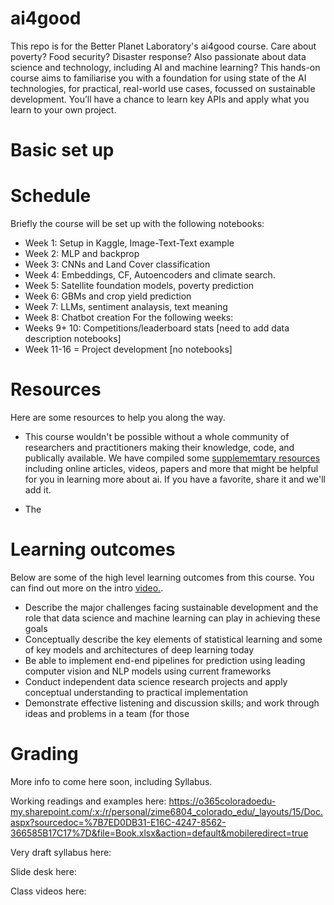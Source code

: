 # ai4good
This repo is for the Better Planet Laboratory's ai4good course. Care about poverty? Food security? Disaster response? Also passionate about data science and technology, including AI and machine learning? This hands-on course aims to familiarise you with a foundation for using state of the AI technologies, for practical, real-world use cases, focussed on sustainable development. You’ll have a chance to learn key APIs and apply what you learn to your own project. 

# Basic set up

# Schedule 

Briefly the course will be set up with the following notebooks:

- Week 1: Setup in Kaggle, Image-Text-Text example
- Week 2: MLP and backprop
- Week 3: CNNs and Land Cover classification 
- Week 4: Embeddings, CF, Autoencoders and climate search.
- Week 5: Satellite foundation models, poverty prediction
- Week 6: GBMs and crop yield prediction
- Week 7: LLMs, sentiment analaysis, text meaning
- Week 8: Chatbot creation
For the following weeks:
- Weeks 9+ 10: Competitions/leaderboard stats [need to add data description notebooks]
- Week 11-16 = Project development [no notebooks]


# Resources

Here are some resources to help you along the way.

- This course wouldn't be possible without a whole community of researchers and practitioners making their knowledge, code, and publically available. We have compiled some [supplememtary resources](https://o365coloradoedu-my.sharepoint.com/:x:/g/personal/zime6804_colorado_edu/ETHb0H5s4UdChWI2ZYWxfBcBqF3-ef80OwMkhq4wtqeiQQ?e=vaUIgt) including online articles, videos, papers and more that might be helpful for you in learning more about ai. If you have a favorite, share it and we'll add it.
  
- The 

# Learning outcomes

Below are some of the high level learning outcomes from this course. You can find out more on the intro [video.](https://o365coloradoedu-my.sharepoint.com/:v:/g/personal/zime6804_colorado_edu/EYjw_-sL6tpIkAlxGVEzy6ABcPyt-DWooYPki5hn604MWA?nav=eyJyZWZlcnJhbEluZm8iOnsicmVmZXJyYWxBcHAiOiJPbmVEcml2ZUZvckJ1c2luZXNzIiwicmVmZXJyYWxBcHBQbGF0Zm9ybSI6IldlYiIsInJlZmVycmFsTW9kZSI6InZpZXciLCJyZWZlcnJhbFZpZXciOiJNeUZpbGVzTGlua0NvcHkifX0&e=l6UUDl). 

-  Describe the major challenges facing sustainable development and the role that data science and machine learning can play in achieving these goals 
- Conceptually describe the key elements of statistical learning and some of key models and architectures of deep learning today 
- Be able to implement end-end pipelines for prediction using leading computer vision and NLP models using current frameworks
- Conduct independent data science research projects and apply conceptual understanding to practical implementation
- Demonstrate effective listening and discussion skills; and work through ideas and problems in a team (for those 

# Grading 


More info to come here soon, including Syllabus.

Working readings and examples here: https://o365coloradoedu-my.sharepoint.com/:x:/r/personal/zime6804_colorado_edu/_layouts/15/Doc.aspx?sourcedoc=%7B7ED0DB31-E16C-4247-8562-366585B17C17%7D&file=Book.xlsx&action=default&mobileredirect=true

Very draft syllabus here: 

Slide desk here:

Class videos here:


